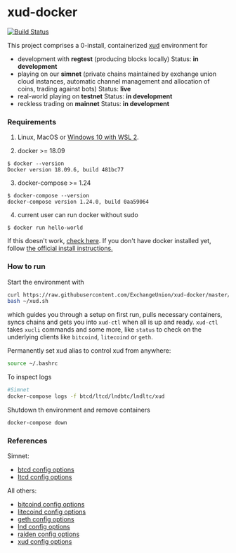 xud-docker
==========

[![Build Status](https://travis-ci.org/ExchangeUnion/xud-docker.svg?branch=master)](https://travis-ci.org/ExchangeUnion/xud-docker)

This project comprises a 0-install, containerized [xud](https://github.com/ExchangeUnion/xud) environment for
* development with **regtest** (producing blocks locally)
Status: **in development**
* playing on our **simnet** (private chains maintained by exchange union cloud instances, automatic channel management and allocation of coins, trading against bots)
Status: **live**
* real-world playing on **testnet**
Status: **in development**
* reckless trading on **mainnet**
Status: **in development**



### Requirements

1. Linux, MacOS or [Windows 10 with WSL 2](https://devblogs.microsoft.com/commandline/wsl-2-is-now-available-in-windows-insiders/).

2. docker >= 18.09
```
$ docker --version
Docker version 18.09.6, build 481bc77
```
3. docker-compose >= 1.24
```
$ docker-compose --version
docker-compose version 1.24.0, build 0aa59064
```
4. current user can run docker without sudo
```
$ docker run hello-world
```
If this doesn't work, [check here](https://docs.docker.com/install/linux/linux-postinstall/). If you don't have docker installed yet, follow [the official install instructions.](https://docs.docker.com/install/)



### How to run

Start the environment with
```bash
curl https://raw.githubusercontent.com/ExchangeUnion/xud-docker/master/xud.sh -o ~/xud.sh
bash ~/xud.sh 
```
which guides you through a setup on first run, pulls necessary containers, syncs chains and gets you into `xud-ctl` when all is up and ready. `xud-ctl` takes `xucli` commands and some more, like `status` to check on the underlying clients like `bitcoind`, `litecoind` or `geth`. 

Permanently set xud alias to control xud from anywhere:
```bash
source ~/.bashrc
```

To inspect logs
```bash
#Simnet
docker-compose logs -f btcd/ltcd/lndbtc/lndltc/xud
```

Shutdown th environment and remove containers
```bash
docker-compose down
```

### References
Simnet:
* [btcd config options](https://godoc.org/github.com/btcsuite/btcd)
* [ltcd config options](https://godoc.org/github.com/ltcsuite/ltcd)

All others:
* [bitcoind config options](https://github.com/bitcoin/bitcoin/blob/master/share/examples/bitcoin.conf)
* [litecoind config options](https://litecoin.info/index.php/Litecoin.conf#litecoin.conf_Configuration_File)
* [geth config options](https://github.com/ethereum/go-ethereum/blob/master/README.md)
* [lnd config options](https://github.com/lightningnetwork/lnd/blob/master/sample-lnd.conf)
* [raiden config options](https://raiden-network.readthedocs.io/en/stable/config_file.html)
* [xud config options](https://github.com/ExchangeUnion/xud/blob/master/sample-xud.conf)
